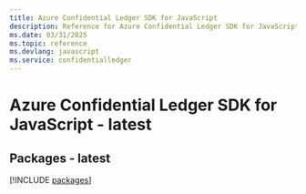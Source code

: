 ```yaml
---
title: Azure Confidential Ledger SDK for JavaScript
description: Reference for Azure Confidential Ledger SDK for JavaScript
ms.date: 03/31/2025
ms.topic: reference
ms.devlang: javascript
ms.service: confidentialledger
---
```

# Azure Confidential Ledger SDK for JavaScript - latest
## Packages - latest
[!INCLUDE [packages](confidential-ledger-index.md)]